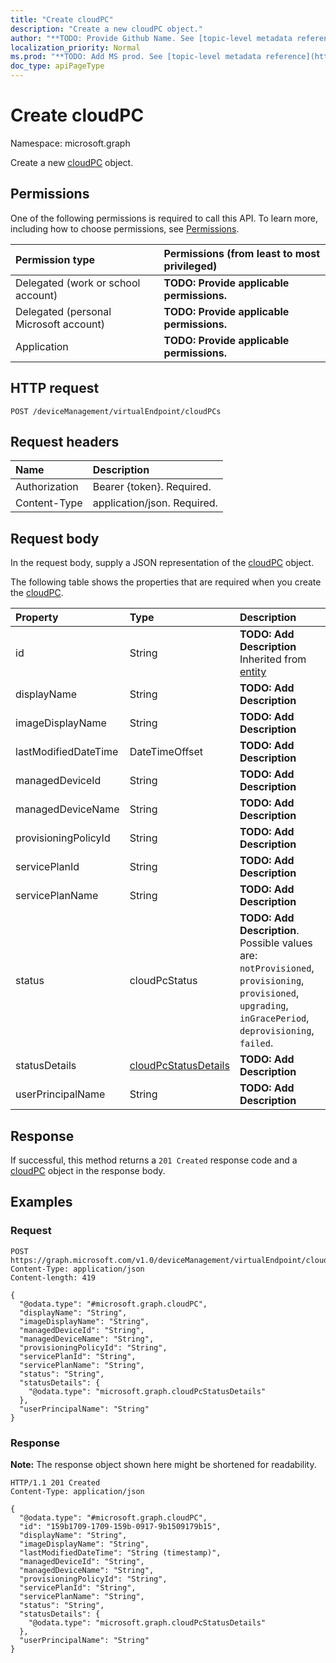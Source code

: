 ```yaml
---
title: "Create cloudPC"
description: "Create a new cloudPC object."
author: "**TODO: Provide Github Name. See [topic-level metadata reference](https://msgo.azurewebsites.net/add/document/guidelines/metadata.html#topic-level-metadata)**"
localization_priority: Normal
ms.prod: "**TODO: Add MS prod. See [topic-level metadata reference](https://msgo.azurewebsites.net/add/document/guidelines/metadata.html#topic-level-metadata)**"
doc_type: apiPageType
---
```


# Create cloudPC
Namespace: microsoft.graph



Create a new [cloudPC](../resources/cloudpc.md) object.

## Permissions
One of the following permissions is required to call this API. To learn more, including how to choose permissions, see [Permissions](/graph/permissions-reference).

|Permission type|Permissions (from least to most privileged)|
|:---|:---|
|Delegated (work or school account)|**TODO: Provide applicable permissions.**|
|Delegated (personal Microsoft account)|**TODO: Provide applicable permissions.**|
|Application|**TODO: Provide applicable permissions.**|

## HTTP request

<!-- {
  "blockType": "ignored"
}
-->
``` http
POST /deviceManagement/virtualEndpoint/cloudPCs
```

## Request headers
|Name|Description|
|:---|:---|
|Authorization|Bearer {token}. Required.|
|Content-Type|application/json. Required.|

## Request body
In the request body, supply a JSON representation of the [cloudPC](../resources/cloudpc.md) object.

The following table shows the properties that are required when you create the [cloudPC](../resources/cloudpc.md).

|Property|Type|Description|
|:---|:---|:---|
|id|String|**TODO: Add Description** Inherited from [entity](../resources/entity.md)|
|displayName|String|**TODO: Add Description**|
|imageDisplayName|String|**TODO: Add Description**|
|lastModifiedDateTime|DateTimeOffset|**TODO: Add Description**|
|managedDeviceId|String|**TODO: Add Description**|
|managedDeviceName|String|**TODO: Add Description**|
|provisioningPolicyId|String|**TODO: Add Description**|
|servicePlanId|String|**TODO: Add Description**|
|servicePlanName|String|**TODO: Add Description**|
|status|cloudPcStatus|**TODO: Add Description**. Possible values are: `notProvisioned`, `provisioning`, `provisioned`, `upgrading`, `inGracePeriod`, `deprovisioning`, `failed`.|
|statusDetails|[cloudPcStatusDetails](../resources/cloudpcstatusdetails.md)|**TODO: Add Description**|
|userPrincipalName|String|**TODO: Add Description**|



## Response

If successful, this method returns a `201 Created` response code and a [cloudPC](../resources/cloudpc.md) object in the response body.

## Examples

### Request
<!-- {
  "blockType": "request",
  "name": "create_cloudpc_from_"
}
-->
``` http
POST https://graph.microsoft.com/v1.0/deviceManagement/virtualEndpoint/cloudPCs
Content-Type: application/json
Content-length: 419

{
  "@odata.type": "#microsoft.graph.cloudPC",
  "displayName": "String",
  "imageDisplayName": "String",
  "managedDeviceId": "String",
  "managedDeviceName": "String",
  "provisioningPolicyId": "String",
  "servicePlanId": "String",
  "servicePlanName": "String",
  "status": "String",
  "statusDetails": {
    "@odata.type": "microsoft.graph.cloudPcStatusDetails"
  },
  "userPrincipalName": "String"
}
```


### Response
**Note:** The response object shown here might be shortened for readability.
<!-- {
  "blockType": "response",
  "truncated": true,
  "@odata.type": "microsoft.graph.cloudPC"
}
-->
``` http
HTTP/1.1 201 Created
Content-Type: application/json

{
  "@odata.type": "#microsoft.graph.cloudPC",
  "id": "159b1709-1709-159b-0917-9b1509179b15",
  "displayName": "String",
  "imageDisplayName": "String",
  "lastModifiedDateTime": "String (timestamp)",
  "managedDeviceId": "String",
  "managedDeviceName": "String",
  "provisioningPolicyId": "String",
  "servicePlanId": "String",
  "servicePlanName": "String",
  "status": "String",
  "statusDetails": {
    "@odata.type": "microsoft.graph.cloudPcStatusDetails"
  },
  "userPrincipalName": "String"
}
```

